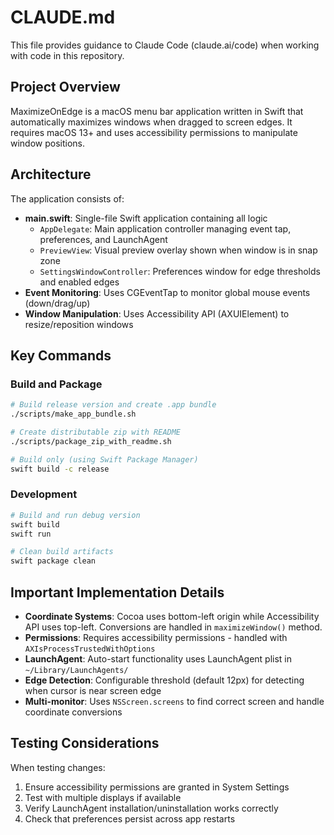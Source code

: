 # CLAUDE.md

This file provides guidance to Claude Code (claude.ai/code) when working with code in this repository.

## Project Overview

MaximizeOnEdge is a macOS menu bar application written in Swift that automatically maximizes windows when dragged to screen edges. It requires macOS 13+ and uses accessibility permissions to manipulate window positions.

## Architecture

The application consists of:
- **main.swift**: Single-file Swift application containing all logic
  - `AppDelegate`: Main application controller managing event tap, preferences, and LaunchAgent
  - `PreviewView`: Visual preview overlay shown when window is in snap zone
  - `SettingsWindowController`: Preferences window for edge thresholds and enabled edges
- **Event Monitoring**: Uses CGEventTap to monitor global mouse events (down/drag/up)
- **Window Manipulation**: Uses Accessibility API (AXUIElement) to resize/reposition windows

## Key Commands

### Build and Package
```bash
# Build release version and create .app bundle
./scripts/make_app_bundle.sh

# Create distributable zip with README
./scripts/package_zip_with_readme.sh

# Build only (using Swift Package Manager)
swift build -c release
```

### Development
```bash
# Build and run debug version
swift build
swift run

# Clean build artifacts
swift package clean
```

## Important Implementation Details

- **Coordinate Systems**: Cocoa uses bottom-left origin while Accessibility API uses top-left. Conversions are handled in `maximizeWindow()` method.
- **Permissions**: Requires accessibility permissions - handled with `AXIsProcessTrustedWithOptions`
- **LaunchAgent**: Auto-start functionality uses LaunchAgent plist in `~/Library/LaunchAgents/`
- **Edge Detection**: Configurable threshold (default 12px) for detecting when cursor is near screen edge
- **Multi-monitor**: Uses `NSScreen.screens` to find correct screen and handle coordinate conversions

## Testing Considerations

When testing changes:
1. Ensure accessibility permissions are granted in System Settings
2. Test with multiple displays if available
3. Verify LaunchAgent installation/uninstallation works correctly
4. Check that preferences persist across app restarts